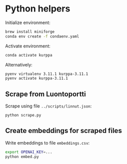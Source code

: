 # Python helpers

Initialize environment:

```sh
brew install miniforge
conda env create -f condaenv.yaml
```

Activate environment:

```sh
conda activate kurppa
```

Alternatively:

```sh
pyenv virtualenv 3.11.1 kurppa-3.11.1
pyenv activate kurppa-3.11.1
```

## Scrape from Luontoportti

Scrape using file `../scripts/linnut.json`:

```sh
python scrape.py
```

## Create embeddings for scraped files

Write embeddings to file `embeddings.csv`:

```sh
export OPENAI_KEY=...
python embed.py
```
